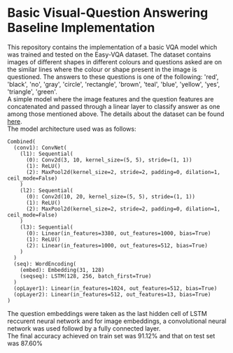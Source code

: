 # Basic Visual-Question Answering Baseline Implementation
This repository contains the implementation of a basic VQA model which was trained and tested on the Easy-VQA dataset.
The dataset contains images of different shapes in different colours and questions asked are on the similar lines where the colour or shape present in the image is questioned. The answers to these questions is one of the following: 'red', 'black', 'no', 'gray', 'circle', 'rectangle', 'brown', 'teal', 'blue', 'yellow', 'yes', 'triangle', 'green'.<br />
A simple model where the image features and the question features are concatenated and passed through a linear layer to classify answer as one among those mentioned above.
The details about the dataset can be found [here](https://github.com/vzhou842/easy-VQA).<br />
The model architecture used was as follows:
```
Combined(
  (conv1): ConvNet(
    (l1): Sequential(
      (0): Conv2d(3, 10, kernel_size=(5, 5), stride=(1, 1))
      (1): ReLU()
      (2): MaxPool2d(kernel_size=2, stride=2, padding=0, dilation=1, ceil_mode=False)
    )
    (l2): Sequential(
      (0): Conv2d(10, 20, kernel_size=(5, 5), stride=(1, 1))
      (1): ReLU()
      (2): MaxPool2d(kernel_size=2, stride=2, padding=0, dilation=1, ceil_mode=False)
    )
    (l3): Sequential(
      (0): Linear(in_features=3380, out_features=1000, bias=True)
      (1): ReLU()
      (2): Linear(in_features=1000, out_features=512, bias=True)
    )
  )
  (seq): WordEncoding(
    (embed): Embedding(31, 128)
    (seqseq): LSTM(128, 256, batch_first=True)
  )
  (opLayer1): Linear(in_features=1024, out_features=512, bias=True)
  (opLayer2): Linear(in_features=512, out_features=13, bias=True)
)
```
The question embeddings were taken as the last hidden cell of LSTM reccurent neural network and for image embeddings, a convolutional neural network was used followd by a fully connected layer. <br />
The final accuracy achieved on train set was 91.12% and that on test set was 87.60%
